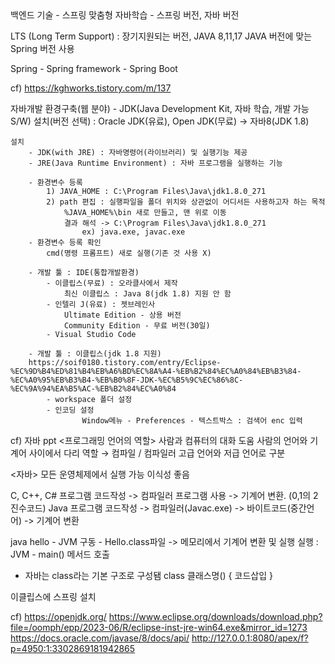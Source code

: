 <JAVA>
백엔드 기술 
    - 스프링 맞춤형 자바학습
    - 스프링 버전, 자바 버전

LTS (Long Term Support) : 장기지원되는 버전, JAVA 8,11,17
JAVA 버전에 맞는 Spring 버전 사용

Spring
    - Spring framework
    - Spring Boot

cf) https://kghworks.tistory.com/m/137


자바개발 환경구축(웹 분야)
    - JDK(Java Development Kit, 자바 학습, 개발 가능 S/W) 설치(버전 선택) : Oracle JDK(유료), Open JDK(무료)
        -> 자바8(JDK 1.8)

    설치
        - JDK(with JRE) : 자바명령어(라이브러리) 및 실행기능 제공
        - JRE(Java Runtime Environment) : 자바 프로그램을 실행하는 기능

        - 환경변수 등록
            1) JAVA_HOME : C:\Program Files\Java\jdk1.8.0_271
            2) path 편집 : 실행파일을 폴더 위치와 상관없이 어디서든 사용하고자 하는 목적
                %JAVA_HOME%\bin 새로 만들고, 맨 위로 이동
                결과 해석 -> C:\Program Files\Java\jdk1.8.0_271
                    ex) java.exe, javac.exe
        - 환경변수 등록 확인
            cmd(명령 프롬프트) 새로 실행(기존 것 사용 X)
    
        - 개발 툴 : IDE(통합개발환경)
            - 이클립스(무료) : 오라클사에서 제작 
                최신 이클립스 : Java 8(jdk 1.8) 지원 안 함
            - 인텔리 J(유료) : 젯브레인사
                Ultimate Edition - 상용 버전
                Community Edition - 무료 버전(30일)
            - Visual Studio Code

        - 개발 툴 : 이클립스(jdk 1.8 지원) 
        https://soif0180.tistory.com/entry/Eclipse-%EC%9D%B4%ED%81%B4%EB%A6%BD%EC%8A%A4-%EB%B2%84%EC%A0%84%EB%B3%84-%EC%A0%95%EB%B3%B4-%EB%B0%8F-JDK-%EC%B5%9C%EC%86%8C-%EC%9A%94%EA%B5%AC-%EB%B2%84%EC%A0%84
            - workspace 폴더 설정
            - 인코딩 설정
                    Window메뉴 - Preferences - 텍스트박스 : 검색어 enc 입력

cf) 자바 ppt
<프로그래밍 언어의 역할>
사람과 컴퓨터의 대화 도움
사람의 언어와 기계어 사이에서 다리 역할 → 컴파일 / 컴파일러
고급 언어와 저급 언어로 구분

<자바> 
모든 운영체제에서 실행 가능
이식성 좋음


C, C++, C# 프로그램 코드작성 -> 컴파일러 프로그램 사용 -> 기계어 변환. (0,1의 2진수코드)
Java 프로그램 코드작성 -> 컴파일러(Javac.exe) -> 바이트코드(중간언어) -> 기계어 변환

java hello 
    - JVM 구동
    - Hello.class파일 -> 메모리에서 기계어 변환 및 실행
        실행 : JVM - main() 메서드 호출

- 자바는 class라는 기본 구조로 구성됌
    class 클래스명() {
        코드삽입
    }


이클립스에 스프링 설치



cf)
https://openjdk.org/
https://www.eclipse.org/downloads/download.php?file=/oomph/epp/2023-06/R/eclipse-inst-jre-win64.exe&mirror_id=1273
https://docs.oracle.com/javase/8/docs/api/
http://127.0.0.1:8080/apex/f?p=4950:1:3302869181942865

